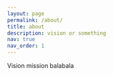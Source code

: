```yaml
---
layout: page
permalink: /about/
title: about
description: vision or something
nav: true
nav_order: 1
---
```


Vision mission balabala
